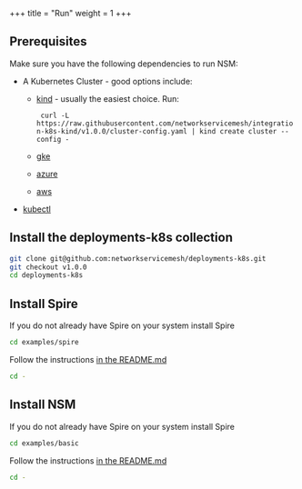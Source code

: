 +++
title = "Run"
weight = 1
+++
## Prerequisites
Make sure you have the following dependencies to run NSM:

* A Kubernetes Cluster - good options include:
  * [kind](https://kind.sigs.k8s.io/) - usually the easiest choice.  Run:
    
    ``` curl -L https://raw.githubusercontent.com/networkservicemesh/integration-k8s-kind/v1.0.0/cluster-config.yaml | kind create cluster --config -```

  * [gke](https://github.com/networkservicemesh/integration-k8s-gke/blob/v1.0.0/README.md)
  * [azure](https://github.com/networkservicemesh/integration-k8s-aks/blob/v1.0.0/README.md)
  * [aws](https://github.com/networkservicemesh/integration-k8s-aws/blob/v1.0.0/README.md)
* [kubectl](https://kubernetes.io/docs/tasks/tools/install-kubectl/)

## Install the deployments-k8s collection

```bash
git clone git@github.com:networkservicemesh/deployments-k8s.git
git checkout v1.0.0
cd deployments-k8s
```

## Install Spire
If you do not already have Spire on your system install Spire
```bash
cd examples/spire
```
Follow the instructions [in the README.md](https://github.com/networkservicemesh/deployments-k8s/blob/v1.0.0/examples/spire/README.md)
```bash
cd -
```

## Install NSM
If you do not already have Spire on your system install Spire
```bash
cd examples/basic
```
Follow the instructions [in the README.md](https://github.com/networkservicemesh/deployments-k8s/blob/v1.0.0/examples/basic/README.md)
```bash
cd -
```
